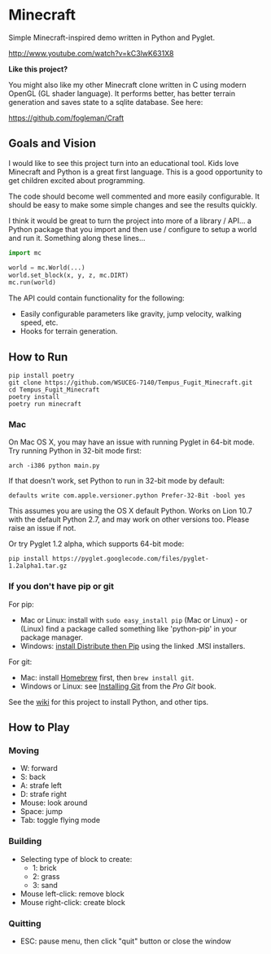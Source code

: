 # Minecraft

Simple Minecraft-inspired demo written in Python and Pyglet.

http://www.youtube.com/watch?v=kC3lwK631X8

**Like this project?**

You might also like my other Minecraft clone written in C using modern OpenGL (GL shader language). It performs better, has better terrain generation and saves state to a sqlite database. See here:

https://github.com/fogleman/Craft

## Goals and Vision

I would like to see this project turn into an educational tool. Kids love Minecraft and Python is a great first language.
This is a good opportunity to get children excited about programming.

The code should become well commented and more easily configurable. It should be easy to make some simple changes
and see the results quickly.

I think it would be great to turn the project into more of a library / API... a Python package that you import and then
use / configure to setup a world and run it. Something along these lines...


```python
import mc

world = mc.World(...)
world.set_block(x, y, z, mc.DIRT)
mc.run(world)
```

The API could contain functionality for the following:

- Easily configurable parameters like gravity, jump velocity, walking speed, etc.
- Hooks for terrain generation.

## How to Run

```shell
pip install poetry
git clone https://github.com/WSUCEG-7140/Tempus_Fugit_Minecraft.git
cd Tempus_Fugit_Minecraft
poetry install
poetry run minecraft
```

### Mac

On Mac OS X, you may have an issue with running Pyglet in 64-bit mode. Try running Python in 32-bit mode first:

```shell
arch -i386 python main.py
```

If that doesn't work, set Python to run in 32-bit mode by default:

```shell
defaults write com.apple.versioner.python Prefer-32-Bit -bool yes 
```

This assumes you are using the OS X default Python.  Works on Lion 10.7 with the default Python 2.7, and may work on other versions too.  Please raise an issue if not.
    
Or try Pyglet 1.2 alpha, which supports 64-bit mode:  

```shell
pip install https://pyglet.googlecode.com/files/pyglet-1.2alpha1.tar.gz 
```

### If you don't have pip or git

For pip:

- Mac or Linux: install with `sudo easy_install pip` (Mac or Linux) - or (Linux) find a package called something like 'python-pip' in your package manager.
- Windows: [install Distribute then Pip](http://stackoverflow.com/a/12476379/992887) using the linked .MSI installers.

For git:

- Mac: install [Homebrew](http://mxcl.github.com/homebrew/) first, then `brew install git`.
- Windows or Linux: see [Installing Git](http://git-scm.com/book/en/Getting-Started-Installing-Git) from the _Pro Git_ book.

See the [wiki](https://github.com/fogleman/Minecraft/wiki) for this project to install Python, and other tips.

## How to Play

### Moving

- W: forward
- S: back
- A: strafe left
- D: strafe right
- Mouse: look around
- Space: jump
- Tab: toggle flying mode



### Building

- Selecting type of block to create:
    - 1: brick
    - 2: grass
    - 3: sand
- Mouse left-click: remove block
- Mouse right-click: create block

### Quitting

- ESC: pause menu, then click "quit" button or close the window
